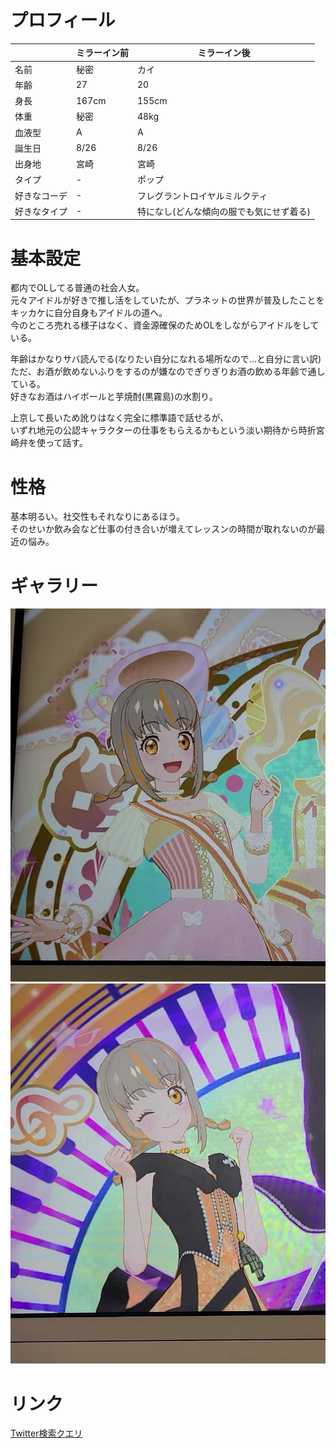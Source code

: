 # プロフィール
|        | ミラーイン前 | ミラーイン後 | 
| ------ | ------------ | ------------ | 
| 名前   | 秘密         | カイ         | 
| 年齢   | 27           | 20           | 
| 身長   | 167cm        | 155cm        | 
| 体重   | 秘密         | 48kg         | 
| 血液型 | A            | A            | 
| 誕生日 | 8/26         | 8/26         | 
| 出身地 | 宮崎         | 宮崎         | 
| タイプ | -         | ポップ         | 
| 好きなコーデ | -              |フレグラントロイヤルミルクティ| 
| 好きなタイプ | -             |特になし(どんな傾向の服でも気にせず着る)| 

# 基本設定
都内でOLしてる普通の社会人女。  
元々アイドルが好きで推し活をしていたが、プラネットの世界が普及したことをキッカケに自分自身もアイドルの道へ。  
今のところ売れる様子はなく、資金源確保のためOLをしながらアイドルをしている。  

年齢はかなりサバ読んでる(なりたい自分になれる場所なので...と自分に言い訳)  
ただ、お酒が飲めないふりをするのが嫌なのでぎりぎりお酒の飲める年齢で通している。  
好きなお酒はハイボールと芋焼酎(黒霧島)の水割り。 

上京して長いため訛りはなく完全に標準語で話せるが、  
いずれ地元の公認キャラクターの仕事をもらえるかもという淡い期待から時折宮崎弁を使って話す。  

# 性格
基本明るい。社交性もそれなりにあるほう。  
そのせいか飲み会など仕事の付き合いが増えてレッスンの時間が取れないのが最近の悩み。

# ギャラリー
![カイちゃん1](imgs\kai_001.jpg)
![カイちゃん2](imgs\kai_002.jpg)

# リンク
[Twitter検索クエリ](https://twitter.com/search?q=from%3A%40kainoika8%20%E3%82%AB%E3%82%A4%E3%81%A1%E3%82%83%E3%82%93&src=typed_query)